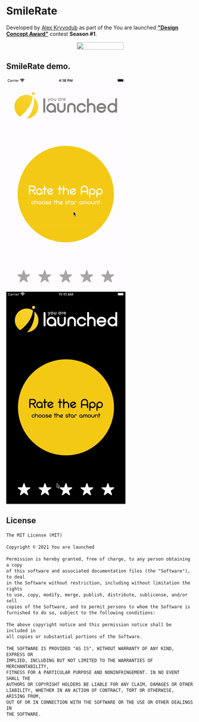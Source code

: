 # SmileRate

Developed by [Alex Kryvodub](https://www.linkedin.com/in/oleksandrkryvodub/) as part of the You are launched [**"Design Concept Award"**](https://www.urlaunched.com) contest **Season #1**.

<p align="center">
<img src="https://github.com/urlaunched-com/TallyCounter/blob/main/dca_logo.png" width=50% height=50%>
</p>

## SmileRate demo. <br>
[![gif](https://github.com/urlaunched-com/SmileRate/blob/main/smile-rate.gif)]()
[![gif](https://github.com/urlaunched-com/SmileRate/blob/main/smile-rate-dark-mode.gif)]()

## License

	The MIT License (MIT)

	Copyright © 2021 You are launched

	Permission is hereby granted, free of charge, to any person obtaining a copy
	of this software and associated documentation files (the "Software"), to deal
	in the Software without restriction, including without limitation the rights
	to use, copy, modify, merge, publish, distribute, sublicense, and/or sell
	copies of the Software, and to permit persons to whom the Software is
	furnished to do so, subject to the following conditions:
	
	The above copyright notice and this permission notice shall be included in
	all copies or substantial portions of the Software.
	
	THE SOFTWARE IS PROVIDED "AS IS", WITHOUT WARRANTY OF ANY KIND, EXPRESS OR
	IMPLIED, INCLUDING BUT NOT LIMITED TO THE WARRANTIES OF MERCHANTABILITY,
	FITNESS FOR A PARTICULAR PURPOSE AND NONINFRINGEMENT. IN NO EVENT SHALL THE
	AUTHORS OR COPYRIGHT HOLDERS BE LIABLE FOR ANY CLAIM, DAMAGES OR OTHER
	LIABILITY, WHETHER IN AN ACTION OF CONTRACT, TORT OR OTHERWISE, ARISING FROM,
	OUT OF OR IN CONNECTION WITH THE SOFTWARE OR THE USE OR OTHER DEALINGS IN
	THE SOFTWARE.
